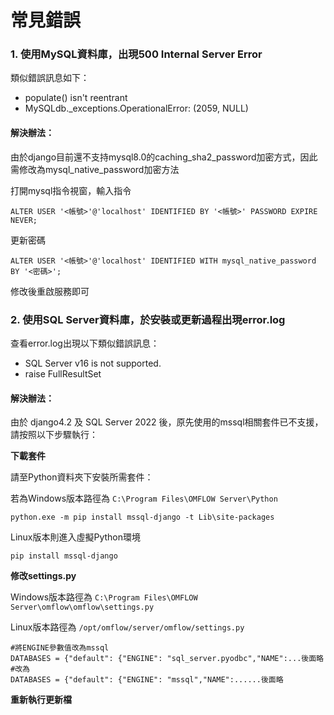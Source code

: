 # 常見錯誤

### 1. 使用MySQL資料庫，出現500 Internal Server Error

類似錯誤訊息如下：

* populate() isn't reentrant
* MySQLdb.\_exceptions.OperationalError: (2059, NULL)

#### 解決辦法：

由於django目前還不支持mysql8.0的caching\_sha2\_password加密方式，因此需修改為mysql\_native\_password加密方法

打開mysql指令視窗，輸入指令

```
ALTER USER '<帳號>'@'localhost' IDENTIFIED BY '<帳號>' PASSWORD EXPIRE NEVER;
```

更新密碼

```
ALTER USER '<帳號>'@'localhost' IDENTIFIED WITH mysql_native_password BY '<密碼>';
```

修改後重啟服務即可

### 2. 使用SQL Server資料庫，於安裝或更新過程出現error.log

查看error.log出現以下類似錯誤訊息：

* SQL Server v16 is not supported.
* raise FullResultSet

#### 解決辦法：

由於 django4.2 及 SQL Server 2022 後，原先使用的mssql相關套件已不支援，請按照以下步驟執行：

**下載套件**

請至Python資料夾下安裝所需套件：

若為Windows版本路徑為 `C:\Program Files\OMFLOW Server\Python`

```
python.exe -m pip install mssql-django -t Lib\site-packages

```

Linux版本則進入虛擬Python環境

```
pip install mssql-django

```

**修改settings.py**

Windows版本路徑為 `C:\Program Files\OMFLOW Server\omflow\omflow\settings.py`

Linux版本路徑為 `/opt/omflow/server/omflow/settings.py`

```
#將ENGINE參數值改為mssql
DATABASES = {"default": {"ENGINE": "sql_server.pyodbc","NAME":...後面略
#改為
DATABASES = {"default": {"ENGINE": "mssql","NAME":......後面略
```

**重新執行更新檔**
